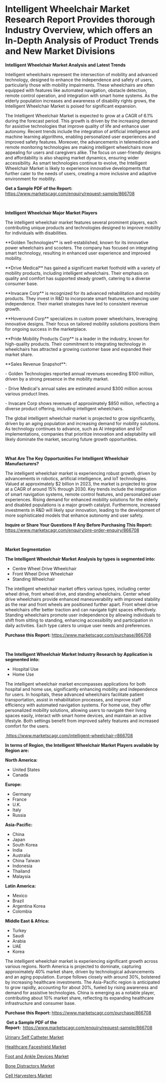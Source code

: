 <p><h1>Intelligent Wheelchair Market Research Report Provides thorough Industry Overview, which offers an In-Depth Analysis of Product Trends and New Market Divisions</h1></p><p><strong>Intelligent Wheelchair Market Analysis and Latest Trends</strong></p>
<p><p>Intelligent wheelchairs represent the intersection of mobility and advanced technology, designed to enhance the independence and safety of users, particularly those with mobility impairments. These wheelchairs are often equipped with features like automated navigation, obstacle detection, remote control operation, and integration with smart home systems. As the elderly population increases and awareness of disability rights grows, the Intelligent Wheelchair Market is poised for significant expansion.</p><p>The Intelligent Wheelchair Market is expected to grow at a CAGR of 6.1% during the forecast period. This growth is driven by the increasing demand for assistive technologies that improve quality of life and enhance user autonomy. Recent trends include the integration of artificial intelligence and machine learning algorithms, enabling personalized user experiences and improved safety features. Moreover, the advancements in telemedicine and remote monitoring technologies are making intelligent wheelchairs more appealing for users and caregivers alike. The focus on user-friendly designs and affordability is also shaping market dynamics, ensuring wider accessibility. As smart technologies continue to evolve, the Intelligent Wheelchair Market is likely to experience innovative developments that further cater to the needs of users, creating a more inclusive and adaptive environment for mobility.</p></p>
<p><strong>Get a Sample PDF of the Report:&nbsp;</strong> <a href="https://www.marketscagr.com/enquiry/request-sample/866708?utm_campaign=2113&utm_medium=2&utm_source=Github&utm_content=ia&utm_term=03032025&utm_id=intelligent-wheelchair">https://www.marketscagr.com/enquiry/request-sample/866708</a></p>
<p>&nbsp;</p>
<p><strong>Intelligent Wheelchair Major Market Players</strong></p>
<p><p>The intelligent wheelchair market features several prominent players, each contributing unique products and technologies designed to improve mobility for individuals with disabilities. </p><p>**Golden Technologies** is well-established, known for its innovative power wheelchairs and scooters. The company has focused on integrating smart technology, resulting in enhanced user experience and improved mobility. </p><p>**Drive Medical** has gained a significant market foothold with a variety of mobility products, including intelligent wheelchairs. Their emphasis on quality and comfort has supported steady growth, catering to a diverse consumer base.</p><p>**Invacare Corp** is recognized for its advanced rehabilitation and mobility products. They invest in R&D to incorporate smart features, enhancing user independence. Their market strategies have led to consistent revenue growth.</p><p>**Hoveround Corp** specializes in custom power wheelchairs, leveraging innovative designs. Their focus on tailored mobility solutions positions them for ongoing success in the marketplace.</p><p>**Pride Mobility Products Corp** is a leader in the industry, known for high-quality products. Their commitment to integrating technology in wheelchairs has attracted a growing customer base and expanded their market share.</p><p>**Sales Revenue Snapshot**: </p><p>- Golden Technologies reported annual revenues exceeding $100 million, driven by a strong presence in the mobility market.</p><p>- Drive Medical's annual sales are estimated around $300 million across various product lines.</p><p>- Invacare Corp shows revenues of approximately $850 million, reflecting a diverse product offering, including intelligent wheelchairs.</p><p>The global intelligent wheelchair market is projected to grow significantly, driven by an aging population and increasing demand for mobility solutions. As technology continues to advance, such as AI integration and IoT implementations, companies that prioritize innovation and adaptability will likely dominate the market, securing future growth opportunities.</p></p>
<p>&nbsp;</p>
<p><strong>What Are The Key Opportunities For Intelligent Wheelchair Manufacturers?</strong></p>
<p><p>The intelligent wheelchair market is experiencing robust growth, driven by advancements in robotics, artificial intelligence, and IoT technologies. Valued at approximately $2 billion in 2023, the market is projected to grow at a CAGR of around 15% through 2030. Key trends include the integration of smart navigation systems, remote control features, and personalized user experiences. Rising demand for enhanced mobility solutions for the elderly and disabled populations is a major growth catalyst. Furthermore, increased investments in R&D will likely spur innovation, leading to the development of more sophisticated models that enhance autonomy and user safety.</p></p>
<p><strong>Inquire or Share Your Questions If Any Before Purchasing This Report:</strong> <a href="https://www.marketscagr.com/enquiry/pre-order-enquiry/866708?utm_campaign=2113&utm_medium=2&utm_source=Github&utm_content=ia&utm_term=03032025&utm_id=intelligent-wheelchair">https://www.marketscagr.com/enquiry/pre-order-enquiry/866708</a></p>
<p>&nbsp;</p>
<p><strong>Market Segmentation</strong></p>
<p><strong>The Intelligent Wheelchair Market Analysis by types is segmented into:</strong></p>
<p><ul><li>Centre Wheel Drive Wheelchair</li><li>Front Wheel Drive Wheelchair</li><li>Standing Wheelchair</li></ul></p>
<p><p>The intelligent wheelchair market offers various types, including center wheel drive, front wheel drive, and standing wheelchairs. Center wheel drive wheelchairs provide enhanced maneuverability with improved stability as the rear and front wheels are positioned further apart. Front wheel drive wheelchairs offer better traction and can navigate tight spaces effectively. Standing wheelchairs promote user independence by allowing individuals to shift from sitting to standing, enhancing accessibility and participation in daily activities. Each type caters to unique user needs and preferences.</p></p>
<p><strong>Purchase this Report:&nbsp;</strong><a href="https://www.marketscagr.com/purchase/866708?utm_campaign=2113&utm_medium=2&utm_source=Github&utm_content=ia&utm_term=03032025&utm_id=intelligent-wheelchair">https://www.marketscagr.com/purchase/866708</a></p>
<p>&nbsp;</p>
<p><strong>The Intelligent Wheelchair Market Industry Research by Application is segmented into:</strong></p>
<p><ul><li>Hospital Use</li><li>Home Use</li></ul></p>
<p><p>The intelligent wheelchair market encompasses applications for both hospital and home use, significantly enhancing mobility and independence for users. In hospitals, these advanced wheelchairs facilitate patient transportation, assist in rehabilitation processes, and improve staff efficiency with automated navigation systems. For home use, they offer personalized mobility solutions, allowing users to navigate their living spaces easily, interact with smart home devices, and maintain an active lifestyle. Both settings benefit from improved safety features and increased comfort for the users.</p></p>
<p><a href="https://www.marketscagr.com/intelligent-wheelchair-r866708?utm_campaign=2113&utm_medium=2&utm_source=Github&utm_content=ia&utm_term=03032025&utm_id=intelligent-wheelchair">&nbsp;https://www.marketscagr.com/intelligent-wheelchair-r866708</a></p>
<p><strong>In terms of Region, the Intelligent Wheelchair Market Players available by Region are:</strong></p>
<p>
    <p> <strong> North America: </strong>
        <ul>
            <li>United States</li>
            <li>Canada</li>
        </ul>
        </p> 
    <p> <strong> Europe: </strong>
        <ul>
            <li>Germany</li>
            <li>France</li>
            <li>U.K.</li>
            <li>Italy</li>
            <li>Russia</li>
        </ul>
        </p> 
    <p> <strong> Asia-Pacific: </strong>
        <ul>
            <li>China</li>
            <li>Japan</li>
            <li>South Korea</li>
            <li>India</li>
            <li>Australia</li>
            <li>China Taiwan</li>
            <li>Indonesia</li>
            <li>Thailand</li>
            <li>Malaysia</li>
        </ul>
        </p> 
    <p> <strong> Latin America: </strong>
        <ul>
            <li>Mexico</li>
            <li>Brazil</li>
            <li>Argentina Korea</li>
            <li>Colombia</li>
        </ul>
        </p> 
    <p> <strong> Middle East & Africa: </strong>
        <ul>
            <li>Turkey</li>
            <li>Saudi</li>
            <li>Arabia</li>
            <li>UAE</li>
            <li>Korea</li>
        </ul>
    </p>
    </p>
<p><p>The intelligent wheelchair market is experiencing significant growth across various regions. North America is projected to dominate, capturing approximately 40% market share, driven by technological advancements and an aging population. Europe follows closely with around 30%, bolstered by increasing healthcare investments. The Asia-Pacific region is anticipated to grow rapidly, accounting for about 20%, fueled by rising awareness and demand for assistive technologies. China is emerging as a notable player, contributing about 10% market share, reflecting its expanding healthcare infrastructure and consumer base.</p></p>
<p><strong>Purchase this Report: </strong><a href="https://www.marketscagr.com/purchase/866708?utm_campaign=2113&utm_medium=2&utm_source=Github&utm_content=ia&utm_term=03032025&utm_id=intelligent-wheelchair">https://www.marketscagr.com/purchase/866708</a></p>
<p>&nbsp;<strong>Get a Sample PDF of the Report:&nbsp;&nbsp;</strong><a href="https://www.marketscagr.com/enquiry/request-sample/866708?utm_campaign=2113&utm_medium=2&utm_source=Github&utm_content=ia&utm_term=03032025&utm_id=intelligent-wheelchair">https://www.marketscagr.com/enquiry/request-sample/866708</a></p>
<p><strong></strong></p>
<p><p><a href="https://github.com/nontoengolo/Market-Research-Report-List-1/blob/main/urinary-self-catheter-market.md?utm_campaign=2113&utm_medium=2&utm_source=Github&utm_content=ia&utm_term=03032025&utm_id=intelligent-wheelchair">Urinary Self Catheter Market</a></p><p><a href="https://github.com/mateyappiazo/Market-Research-Report-List-1/blob/main/healthcare-faceshield-market.md?utm_campaign=2113&utm_medium=2&utm_source=Github&utm_content=ia&utm_term=03032025&utm_id=intelligent-wheelchair">Healthcare Faceshield Market</a></p><p><a href="https://github.com/signallaikun/Market-Research-Report-List-1/blob/main/foot-and-ankle-devices-market.md?utm_campaign=2113&utm_medium=2&utm_source=Github&utm_content=ia&utm_term=03032025&utm_id=intelligent-wheelchair">Foot and Ankle Devices Market</a></p><p><a href="https://github.com/shefikagbons/Market-Research-Report-List-1/blob/main/bone-distractors-market.md?utm_campaign=2113&utm_medium=2&utm_source=Github&utm_content=ia&utm_term=03032025&utm_id=intelligent-wheelchair">Bone Distractors Market</a></p><p><a href="https://github.com/pomasifilo/Market-Research-Report-List-1/blob/main/cell-harvesters-market.md?utm_campaign=2113&utm_medium=2&utm_source=Github&utm_content=ia&utm_term=03032025&utm_id=intelligent-wheelchair">Cell Harvesters Market</a></p></p>